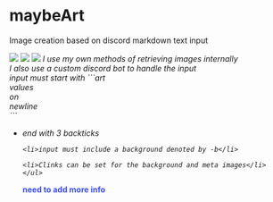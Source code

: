 # maybeArt
Image creation based on discord markdown text input
<html>
  <img src='https://raw.githubusercontent.com/Aurob/maybeArt/master/inputText.png'/>
  <img src='https://raw.githubusercontent.com/Aurob/maybeArt/master/exampleText.png'/>
  <img src='https://raw.githubusercontent.com/Aurob/maybeArt/master/example.png'/>
  <i>
    I use my own methods of retrieving images internally<br>
    I also use a custom discord bot to handle the input<br>
    input must start with ```art<br>
    values <br>
    on<br>
    newline<br>
    ```<br>
    <ul>
    <li>end with 3 backticks</li>
    
    <li>input must include a background denoted by -b</li>
    
    <li>Clinks can be set for the background and meta images</li>
    </ul>
    
   </i>
   <b style="color :#3b4df1">need to add more info</b>   
</html>
